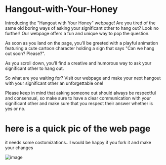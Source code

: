 # Hangout-with-Your-Honey
Introducing the "Hangout with Your Honey" webpage! Are you tired of the same old boring ways of asking your significant other to hang out? Look no further! Our webpage offers a fun and unique way to pop the question.

As soon as you land on the page, you'll be greeted with a playful animation featuring a cute cartoon character holding a sign that says "Can we hang out soon?
Please?".

As you scroll down, you'll find a creative and humorous way to ask your significant other to hang out.

So what are you waiting for? Visit our webpage and make your next hangout with your significant other an unforgettable one!

Please keep in mind that asking someone out should always be respectful and consensual, so make sure to have a clear communication with your significant other and make sure that you respect their answer whether is yes or no.

# here is a quick pic of the web page
it needs some costomizations.. I would be happy if you fork it and make your changes

![image](https://user-images.githubusercontent.com/102810273/213680880-47efaecc-e6b0-4e49-97b7-cd8b3897b8a8.png)
